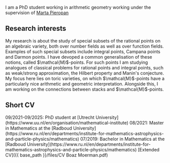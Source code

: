 I am a PhD student working in arithmetic geometry working under the supervision of [Marta Pieropan](https://webspace.science.uu.nl/~piero001/)

<h2 class="archive__item-title" itemprop="headline">Research interests
</h2>
My research is about the study of special subsets of the rational points on an algebraic variety, both over number fields as well as over function fields. Examples of such special subsets include integral points, Campana points and Darmon points. I have devoped a common generalisation of these notions, called $\mathcal{M}$-points. For such points I am studying analogues of classical problems for rational points and integral points, such as weak/strong approximation, the Hilbert property and Manin's conjecture. My focus here lies on toric varieties, on which $\mathcal{M}$-points have a particularly nice arithmetic and geometric interpretation.
Alongside this, I am working on the connections between stacks and $\mathcal{M}$-points.

<h2 class="archive__item-title" itemprop="headline">Short CV
</h2>
09/2021-09/2025: PhD student at [Utrecht University](https://www.uu.nl/en/organisation/mathematical-institute)
08/2021: Master in Mathematics at the [Radboud University](https://www.ru.nl/en/departments/institute-for-mathematics-astrophysics-and-particle-physics/mathematics)
07/2019: Bachelor in Mathematics at the [Radboud University](https://www.ru.nl/en/departments/institute-for-mathematics-astrophysics-and-particle-physics/mathematics)
[Extended CV]({{ base_path }}/files/CV Boaz Moerman.pdf)
